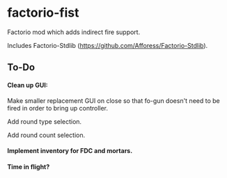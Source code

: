 # factorio-fist

Factorio mod which adds indirect fire support.

Includes Factorio-Stdlib (https://github.com/Afforess/Factorio-Stdlib).

## To-Do

#### Clean up GUI:

  Make smaller replacement GUI on close so that fo-gun doesn't need to be fired in order to bring up controller.

  Add round type selection.

  Add round count selection.

#### Implement inventory for FDC and mortars.

#### Time in flight?
